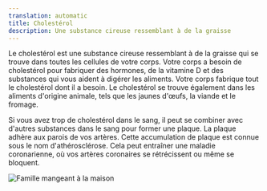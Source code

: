 ```yaml
---
translation: automatic
title: Cholestérol
description: Une substance cireuse ressemblant à de la graisse
---
```


Le cholestérol est une substance cireuse ressemblant à de la graisse qui se trouve dans toutes les cellules de votre corps. Votre corps a besoin de cholestérol pour fabriquer des hormones, de la vitamine D et des substances qui vous aident à digérer les aliments. Votre corps fabrique tout le cholestérol dont il a besoin. Le cholestérol se trouve également dans les aliments d'origine animale, tels que les jaunes d'œufs, la viande et le fromage.

Si vous avez trop de cholestérol dans le sang, il peut se combiner avec d'autres substances dans le sang pour former une plaque. La plaque adhère aux parois de vos artères. Cette accumulation de plaque est connue sous le nom d'athérosclérose. Cela peut entraîner une maladie coronarienne, où vos artères coronaires se rétrécissent ou même se bloquent.

![Famille mangeant à la maison](images/family-eating-home-in-kitchen.jpeg)
